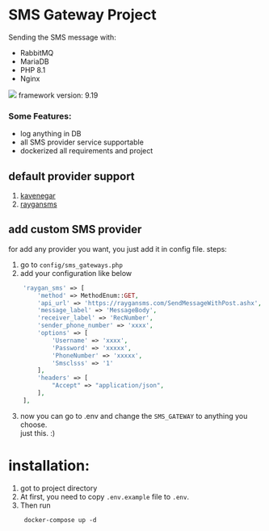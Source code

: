 # **SMS Gateway** Project
Sending the SMS message with:
* RabbitMQ
* MariaDB
* PHP 8.1
* Nginx

![](https://raw.githubusercontent.com/laravel/art/master/logo-lockup/5%20SVG/2%20CMYK/1%20Full%20Color/laravel-logolockup-cmyk-red.svg)
framework version: 9.19

### Some Features:
* log anything in DB
* all SMS provider service supportable
* dockerized all requirements and project

## default provider support
1. [kavenegar](https://kavenegar.com/)
2. [raygansms](https://raygansms.com/)

## add custom SMS provider
for add any provider you want, you just add it in config file.
steps:
1. go to `config/sms_gateways.php`
2. add your configuration like below
```php
    'raygan_sms' => [
        'method' => MethodEnum::GET,
        'api_url' => 'https://raygansms.com/SendMessageWithPost.ashx', //gateway
        'message_label' => 'MessageBody',
        'receiver_label' => 'RecNumber',
        'sender_phone_number' => 'xxxx',
        'options' => [
            'Username' => 'xxxx',
            'Password' => 'xxxxx',
            'PhoneNumber' => 'xxxxx',
            'Smsclsss' => '1'
        ],
        'headers' => [
            "Accept" => "application/json",
        ],
    ],
```
3. now you can go to .env and change the `SMS_GATEWAY` to anything you choose.  
   just this. :)

# installation:
1. got to project directory
2. At first, you need to copy `.env.example` file to `.env`.
3. Then run
    ```shell 
     docker-compose up -d
    ```
